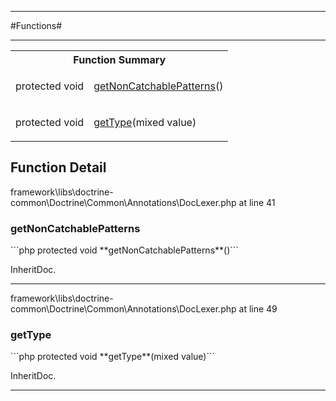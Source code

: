 - - -

#Functions#

- - -

<table id="summary_function" class="title">
<tr><th colspan="2" class="title">Function Summary</th></tr>
<tr>
<td class="type">protected  void</td>
<td class="description"><p class="name"><a href="#getNonCatchablePatterns">getNonCatchablePatterns</a>()</p><p class="description"></p></td>
</tr>
<tr>
<td class="type">protected  void</td>
<td class="description"><p class="name"><a href="#getType">getType</a>(mixed value)</p><p class="description"></p></td>
</tr>
</table>

<h2 id="detail_function">Function Detail</h2>
<div class="location">framework\libs\doctrine-common\Doctrine\Common\Annotations\DocLexer.php at line 41</div>
<h3 id="getNonCatchablePatterns()">getNonCatchablePatterns</h3>
```php
protected  void **getNonCatchablePatterns**()```
<div class="details">
<p></p>
<dl>
<dt>InheritDoc.</dt>
</dl>
</div>

- - -

<div class="location">framework\libs\doctrine-common\Doctrine\Common\Annotations\DocLexer.php at line 49</div>
<h3 id="getType()">getType</h3>
```php
protected  void **getType**(mixed value)```
<div class="details">
<p></p>
<dl>
<dt>InheritDoc.</dt>
</dl>
</div>

- - -


